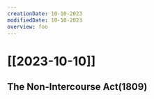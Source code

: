 ```yaml
---
creationDate: 10-10-2023
modifiedDate: 10-10-2023
overview: foo
---
```

# <span id="c"><a>[[2023-10-10]]</a></span>
## <span id="sc">The Non-Intercourse Act(1809)</span>

